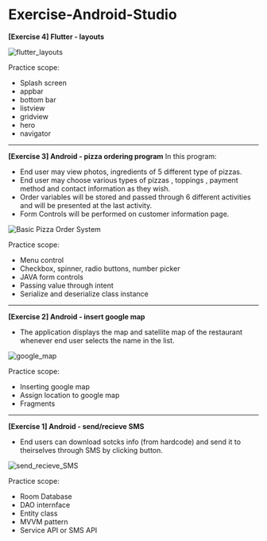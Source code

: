 # Exercise-Android-Studio

**[Exercise 4] Flutter - layouts** 

![flutter_layouts](./screen_shots/exercise4_flutter_layouts.gif?)

Practice scope:
* Splash screen
* appbar
* bottom bar
* listview
* gridview
* hero
* navigator
-----------------------------------------------------------------------------

**[Exercise 3] Android - pizza ordering program** 
In this program:
* End user may view photos, ingredients of 5 different type of pizzas.
* End user may choose various types of pizzas , toppings , payment method and contact information as they wish.
* Order variables will be stored and passed through 6 different activities and will be presented at the last activity.
* Form Controls will be performed on customer information page. 
 
![Basic Pizza Order System](./screen_shots/exercise3_order_pizza.gif?)

Practice scope:
* Menu control
* Checkbox, spinner, radio buttons, number picker
* JAVA form controls
* Passing value through intent
* Serialize and deserialize class instance
-----------------------------------------------------------------------------
**[Exercise 2] Android - insert google map**
* The application displays the map and satellite map of the restaurant whenever end user selects the name in the list. 

![google_map](./screen_shots/exercise2_google_map.gif?raw=true)

Practice scope:
* Inserting google map
* Assign location to google map
* Fragments
-----------------------------------------------------------------------------
**[Exercise 1] Android - send/recieve SMS**
* End users can download sotcks info (from hardcode) and send it to theirselves through SMS by clicking button.

![send_recieve_SMS](./screen_shots/exercise1_SMS.gif?raw=true)

Practice scope:
* Room Database 
* DAO internface
* Entity class
* MVVM pattern 
* Service API or SMS API
